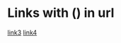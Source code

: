 # Links with () in url

[link3](https://en.wikipedia.org/wiki/Day_One_\(1989_film)
[link4](https://en.wikipedia.org/wiki/Game_of_Thrones_\(season_7%29)